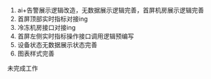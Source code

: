 1. ai+告警展示逻辑改造，无数据展示逻辑完善，首屏机房展示逻辑完善
2. 首屏顶部实时指标对接ing
3. 冷冻机房接口对接ing
4. 首屏左侧实时指标操作接口调用逻辑预编写
5. 设备状态无数据展示状态完善
6. 图表样式完善


未完成工作
